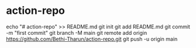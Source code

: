 # action-repo
echo "# action-repo" >> README.md
git init
git add README.md
git commit -m "first commit"
git branch -M main
git remote add origin https://github.com/Bethi-Tharun/action-repo.git
git push -u origin main
